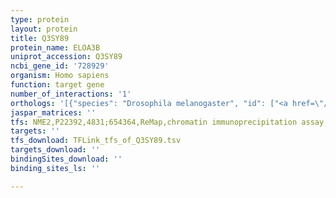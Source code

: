 ```yaml
---
type: protein
layout: protein
title: Q3SY89
protein_name: ELOA3B
uniprot_accession: Q3SY89
ncbi_gene_id: '728929'
organism: Homo sapiens
function: target gene
number_of_interactions: '1'
orthologs: '[{"species": "Drosophila melanogaster", "id": ["<a href=\"/protein/q9vcp0\">Q9VCP0</a>"]}, {"species": "Danio rerio", "id": ["<a href=\"/protein/e7f7h1\">E7F7H1</a>", "<a href=\"/protein/a0a0r4iby3\">A0A0R4IBY3</a>"]}]'
jaspar_matrices: ''
tfs: NME2,P22392,4831;654364,ReMap,chromatin immunoprecipitation assay,29126285%5Buid%5D,No
targets: ''
tfs_download: TFLink_tfs_of_Q3SY89.tsv
targets_download: ''
bindingSites_download: ''
binding_sites_ls: ''

---
```

